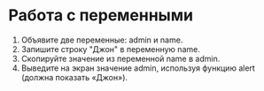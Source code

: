 # Работа с переменными <br/>

1. Объявите две переменные: admin и name. <br/>
2. Запишите строку "Джон" в переменную name. <br/>
3. Скопируйте значение из переменной name в admin. <br/>
4. Выведите на экран значение admin, используя функцию alert (должна показать «Джон»). <br/>